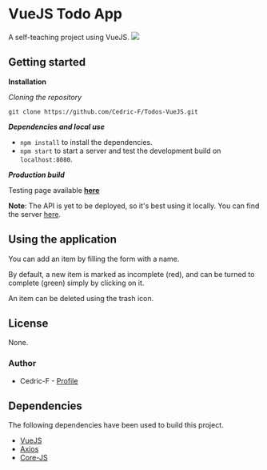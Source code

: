 # VueJS Todo App

A self-teaching project using VueJS.
![](https://i.imgur.com/8kFOmxc.png)

## Getting started

**Installation**

_Cloning the repository_

```
git clone https://github.com/Cedric-F/Todos-VueJS.git
```

_**Dependencies and local use**_

* `npm install` to install the dependencies.
* `npm start` to start a server and test the development build on `localhost:8080`.

_**Production build**_

Testing page available **[here](https://cedric-f.github.io/Todos-VueJS/)**

**Note**: The API is yet to be deployed, so it's best using it locally. You can find the server [here](https://github.com/Cedric-F/Todos-API).

## Using the application

You can add an item by filling the form with a name.

By default, a new item is marked as incomplete (red), and can be turned to complete (green) simply by clicking on it.

An item can be deleted using the trash icon.

## License

None.

### Author

* Cedric-F - [Profile](https://github.com/Cedric-F/)

## Dependencies

The following dependencies have been used to build this project.

* [VueJS](https://vuejs.org/)
* [Axios](https://www.npmjs.com/package/axios)
* [Core-JS](https://www.npmjs.com/package/core-js)

